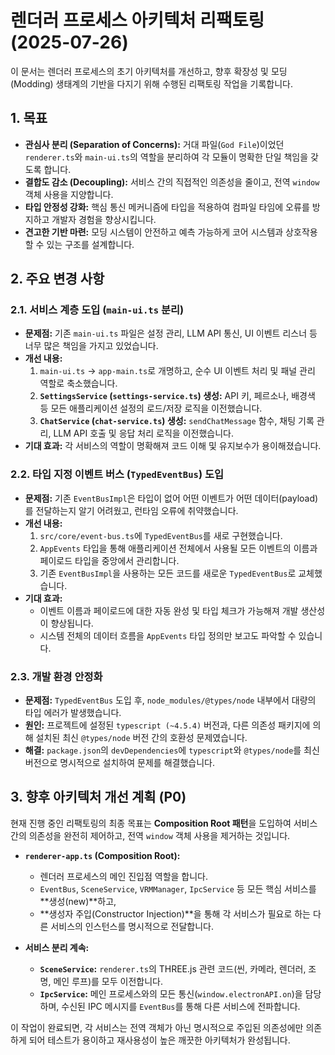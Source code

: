 # 렌더러 프로세스 아키텍처 리팩토링 (2025-07-26)

이 문서는 렌더러 프로세스의 초기 아키텍처를 개선하고, 향후 확장성 및 모딩(Modding) 생태계의 기반을 다지기 위해 수행된 리팩토링 작업을 기록합니다.

## 1. 목표

- **관심사 분리 (Separation of Concerns):** 거대 파일(`God File`)이었던 `renderer.ts`와 `main-ui.ts`의 역할을 분리하여 각 모듈이 명확한 단일 책임을 갖도록 합니다.
- **결합도 감소 (Decoupling):** 서비스 간의 직접적인 의존성을 줄이고, 전역 `window` 객체 사용을 지양합니다.
- **타입 안정성 강화:** 핵심 통신 메커니즘에 타입을 적용하여 컴파일 타임에 오류를 방지하고 개발자 경험을 향상시킵니다.
- **견고한 기반 마련:** 모딩 시스템이 안전하고 예측 가능하게 코어 시스템과 상호작용할 수 있는 구조를 설계합니다.

## 2. 주요 변경 사항

### 2.1. 서비스 계층 도입 (`main-ui.ts` 분리)

- **문제점:** 기존 `main-ui.ts` 파일은 설정 관리, LLM API 통신, UI 이벤트 리스너 등 너무 많은 책임을 가지고 있었습니다.
- **개선 내용:**
    1.  `main-ui.ts` -> `app-main.ts`로 개명하고, 순수 UI 이벤트 처리 및 패널 관리 역할로 축소했습니다.
    2.  **`SettingsService` (`settings-service.ts`) 생성:** API 키, 페르소나, 배경색 등 모든 애플리케이션 설정의 로드/저장 로직을 이전했습니다.
    3.  **`ChatService` (`chat-service.ts`) 생성:** `sendChatMessage` 함수, 채팅 기록 관리, LLM API 호출 및 응답 처리 로직을 이전했습니다.
- **기대 효과:** 각 서비스의 역할이 명확해져 코드 이해 및 유지보수가 용이해졌습니다.

### 2.2. 타입 지정 이벤트 버스 (`TypedEventBus`) 도입

- **문제점:** 기존 `EventBusImpl`은 타입이 없어 어떤 이벤트가 어떤 데이터(payload)를 전달하는지 알기 어려웠고, 런타임 오류에 취약했습니다.
- **개선 내용:**
    1.  `src/core/event-bus.ts`에 `TypedEventBus`를 새로 구현했습니다.
    2.  `AppEvents` 타입을 통해 애플리케이션 전체에서 사용될 모든 이벤트의 이름과 페이로드 타입을 중앙에서 관리합니다.
    3.  기존 `EventBusImpl`을 사용하는 모든 코드를 새로운 `TypedEventBus`로 교체했습니다.
- **기대 효과:**
    - 이벤트 이름과 페이로드에 대한 자동 완성 및 타입 체크가 가능해져 개발 생산성이 향상됩니다.
    - 시스템 전체의 데이터 흐름을 `AppEvents` 타입 정의만 보고도 파악할 수 있습니다.

### 2.3. 개발 환경 안정화

- **문제점:** `TypedEventBus` 도입 후, `node_modules/@types/node` 내부에서 대량의 타입 에러가 발생했습니다.
- **원인:** 프로젝트에 설정된 `typescript (~4.5.4)` 버전과, 다른 의존성 패키지에 의해 설치된 최신 `@types/node` 버전 간의 호환성 문제였습니다.
- **해결:** `package.json`의 `devDependencies`에 `typescript`와 `@types/node`를 최신 버전으로 명시적으로 설치하여 문제를 해결했습니다.

## 3. 향후 아키텍처 개선 계획 (P0)

현재 진행 중인 리팩토링의 최종 목표는 **Composition Root 패턴**을 도입하여 서비스 간의 의존성을 완전히 제어하고, 전역 `window` 객체 사용을 제거하는 것입니다.

- **`renderer-app.ts` (Composition Root):**
    - 렌더러 프로세스의 메인 진입점 역할을 합니다.
    - `EventBus`, `SceneService`, `VRMManager`, `IpcService` 등 모든 핵심 서비스를 **생성(new)**하고,
    - **생성자 주입(Constructor Injection)**을 통해 각 서비스가 필요로 하는 다른 서비스의 인스턴스를 명시적으로 전달합니다.

- **서비스 분리 계속:**
    - **`SceneService`:** `renderer.ts`의 THREE.js 관련 코드(씬, 카메라, 렌더러, 조명, 메인 루프)를 모두 이전합니다.
    - **`IpcService`:** 메인 프로세스와의 모든 통신(`window.electronAPI.on`)을 담당하며, 수신된 IPC 메시지를 `EventBus`를 통해 다른 서비스에 전파합니다.

이 작업이 완료되면, 각 서비스는 전역 객체가 아닌 명시적으로 주입된 의존성에만 의존하게 되어 테스트가 용이하고 재사용성이 높은 깨끗한 아키텍처가 완성됩니다.
